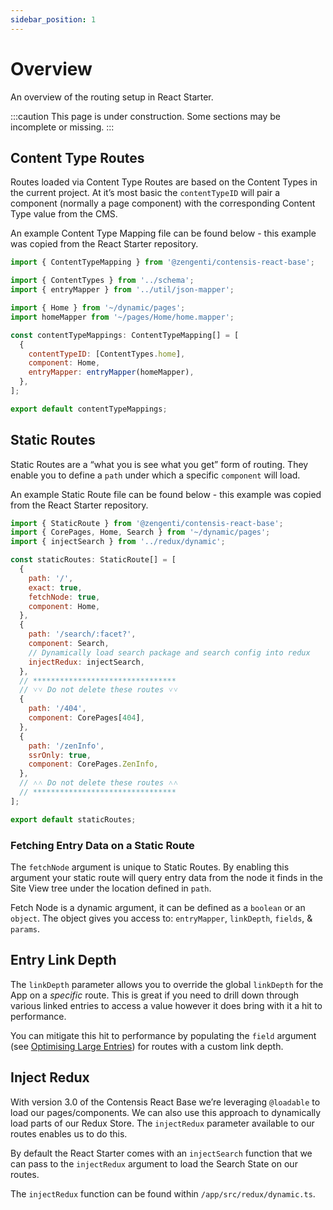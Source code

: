 ```yaml
---
sidebar_position: 1
---
```


# Overview

An overview of the routing setup in React Starter.

:::caution
This page is under construction. Some sections may be incomplete or missing.
:::

## Content Type Routes

Routes loaded via Content Type Routes are based on the Content Types in the current project. At it’s most basic the `contentTypeID` will pair a component (normally a page component) with the corresponding Content Type value from the CMS. 

An example Content Type Mapping file can be found below - this example was copied from the React Starter repository. 

```jsx title="src/app/routes/ContentTypeRoutes.ts"
import { ContentTypeMapping } from '@zengenti/contensis-react-base';

import { ContentTypes } from '../schema';
import { entryMapper } from '../util/json-mapper';

import { Home } from '~/dynamic/pages';
import homeMapper from '~/pages/Home/home.mapper';

const contentTypeMappings: ContentTypeMapping[] = [
  {
    contentTypeID: [ContentTypes.home],
    component: Home,
    entryMapper: entryMapper(homeMapper),
  },
];

export default contentTypeMappings;
```

## Static Routes

Static Routes are a “what you is see what you get” form of routing. They enable you to define a `path` under which a specific `component` will load. 

An example Static Route file can be found below - this example was copied from the React Starter repository.

```jsx title="src/app/routes/staticRoutes.ts"
import { StaticRoute } from '@zengenti/contensis-react-base';
import { CorePages, Home, Search } from '~/dynamic/pages';
import { injectSearch } from '../redux/dynamic';

const staticRoutes: StaticRoute[] = [
  {
    path: '/',
    exact: true,
    fetchNode: true,
    component: Home,
  },
  {
    path: '/search/:facet?',
    component: Search,
    // Dynamically load search package and search config into redux
    injectRedux: injectSearch,
  },
  // ********************************
  // ˅˅ Do not delete these routes ˅˅
  {
    path: '/404',
    component: CorePages[404],
  },
  {
    path: '/zenInfo',
    ssrOnly: true,
    component: CorePages.ZenInfo,
  },
  // ˄˄ Do not delete these routes ˄˄
  // ********************************
];

export default staticRoutes;
```

### Fetching Entry Data on a Static Route

The `fetchNode` argument is unique to Static Routes. By enabling this argument your static route will query entry data from the node it finds in the Site View tree under the location defined in `path`.

Fetch Node is a dynamic argument, it can be defined as a `boolean` or an `object`. The object gives you access to: `entryMapper`, `linkDepth`, `fields`, & `params`.

## Entry Link Depth

The `linkDepth` parameter allows you to override the global `linkDepth` for the App on a *specific* route. This is great if you need to drill down through various linked entries to access a value however it does bring with it a hit to performance.

You can mitigate this hit to performance by populating the `field` argument (see [Optimising Large Entries](/react-starter/advanced/tips/optimising-large-entries)) for routes with a custom link depth.


## Inject Redux

With version 3.0 of the Contensis React Base we’re leveraging `@loadable` to load our pages/components. We can also use this approach to dynamically load parts of our Redux Store. The `injectRedux` parameter available to our routes enables us to do this.

By default the React Starter comes with an `injectSearch` function that we can pass to the `injectRedux` argument to load the Search State on our routes. 

The `injectRedux` function can be found within `/app/src/redux/dynamic.ts`.


